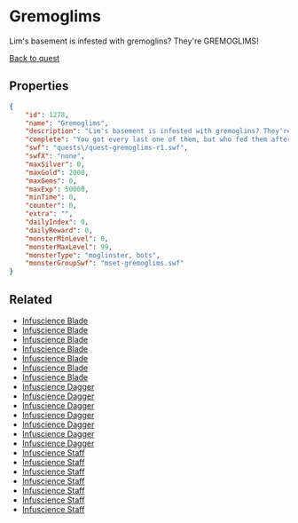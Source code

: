 # Gremoglims

Lim's basement is infested with gremoglins? They're GREMOGLIMS!

[Back to quest](../quests.md)

## Properties

```json
{
    "id": 1278,
    "name": "Gremoglims",
    "description": "Lim's basement is infested with gremoglins? They're GREMOGLIMS!",
    "complete": "You got every last one of them, but who fed them after noon?",
    "swf": "quests\/quest-gremoglims-r1.swf",
    "swfX": "none",
    "maxSilver": 0,
    "maxGold": 2000,
    "maxGems": 0,
    "maxExp": 50000,
    "minTime": 0,
    "counter": 0,
    "extra": "",
    "dailyIndex": 0,
    "dailyReward": 0,
    "monsterMinLevel": 0,
    "monsterMaxLevel": 99,
    "monsterType": "moglinster, bots",
    "monsterGroupSwf": "mset-gremoglims.swf"
}
```

## Related

- [Infuscience Blade](../items/14119-infuscience-blade.md)
- [Infuscience Blade](../items/14120-infuscience-blade.md)
- [Infuscience Blade](../items/14121-infuscience-blade.md)
- [Infuscience Blade](../items/14122-infuscience-blade.md)
- [Infuscience Blade](../items/14123-infuscience-blade.md)
- [Infuscience Blade](../items/14124-infuscience-blade.md)
- [Infuscience Blade](../items/14125-infuscience-blade.md)
- [Infuscience Dagger](../items/14126-infuscience-dagger.md)
- [Infuscience Dagger](../items/14127-infuscience-dagger.md)
- [Infuscience Dagger](../items/14128-infuscience-dagger.md)
- [Infuscience Dagger](../items/14129-infuscience-dagger.md)
- [Infuscience Dagger](../items/14130-infuscience-dagger.md)
- [Infuscience Dagger](../items/14131-infuscience-dagger.md)
- [Infuscience Dagger](../items/14132-infuscience-dagger.md)
- [Infuscience Staff](../items/14133-infuscience-staff.md)
- [Infuscience Staff](../items/14134-infuscience-staff.md)
- [Infuscience Staff](../items/14135-infuscience-staff.md)
- [Infuscience Staff](../items/14136-infuscience-staff.md)
- [Infuscience Staff](../items/14137-infuscience-staff.md)
- [Infuscience Staff](../items/14138-infuscience-staff.md)
- [Infuscience Staff](../items/14139-infuscience-staff.md)

